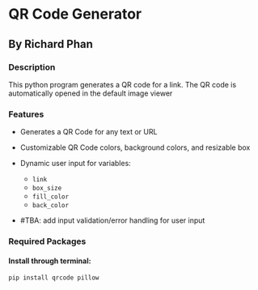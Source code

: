 # QR Code Generator 

## By Richard Phan

### Description
This python program generates a QR code for a link. The QR code is automatically opened in the default image viewer

### Features
* Generates a QR Code for any text or URL
* Customizable QR Code colors, background colors, and resizable box
* Dynamic user input for variables:
  - `link`
  - `box_size`
  - `fill_color`
  - `back_color`

* #TBA: add input validation/error handling for user input

### Required Packages 
#### Install through terminal:

`pip install qrcode pillow`


